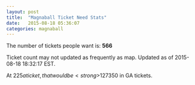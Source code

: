 ```yaml
---
layout: post
title:  "Magnaball Ticket Need Stats"
date:   2015-08-18 05:36:07
categories: magnaball
---
```


The number of tickets people want is: <strong>566</strong>

Ticket count may not updated as frequently as map. Updated as of 2015-08-18 18:32:17 EST.

At $225 a ticket, that would be <strong>$127350</strong> in GA tickets.